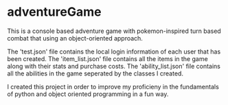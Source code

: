 # adventureGame

This is a console based adventure game with pokemon-inspired turn based combat that using an object-oriented approach. 

The 'test.json' file contains the local login information of each user that has been created.
The 'item_list.json' file contains all the items in the game along with their stats and purchase costs.
The 'ability_list.json' file contains all the abilities in the game seperated by the classes I created.

I created this project in order to improve my proficieny in the fundamentals of python and object oriented programming in a fun way.
